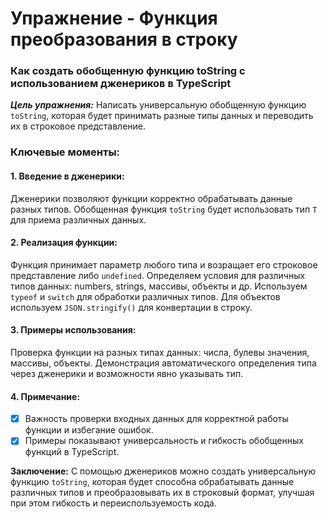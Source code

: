 # Упражнение - Функция преобразования в строку

### Как создать обобщенную функцию toString с использованием дженериков в TypeScript

**_Цель упражнения:_** Написать универсальную обобщенную функцию `toString`, которая будет принимать разные типы данных и переводить их в строковое представление.

### Ключевые моменты:

#### 1. Введение в дженерики:

Дженерики позволяют функции корректно обрабатывать данные разных типов.
Обобщенная функция `toString` будет использовать тип `T` для приема различных данных.

#### 2. Реализация функции:

Функция принимает параметр любого типа и возращает его строковое представление либо `undefined`.
Определяем условия для различных типов данных: numbers, strings, массивы, объекты и др.
Используем `typeof` и `switch` для обработки различных типов.
Для объектов используем `JSON.stringify()` для конвертации в строку.

#### 3. Примеры использования:

Проверка функции на разных типах данных: числа, булевы значения, массивы, объекты.
Демонстрация автоматического определения типа через дженерики и возможности явно указывать тип.

#### 4. Примечание:

-   [x] Важность проверки входных данных для корректной работы функции и избегание ошибок.
-   [x] Примеры показывают универсальность и гибкость обобщенных функций в TypeScript.

**Заключение:** С помощью дженериков можно создать универсальную функцию `toString`, которая будет способна обрабатывать данные различных типов и преобразовывать их в строковый формат, улучшая при этом гибкость и переиспользуемость кода.
